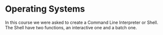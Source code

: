 # Operating Systems

In this course we were asked to create a Command Line Interpreter or Shell. The Shell have two functions, an interactive one and a batch one.
